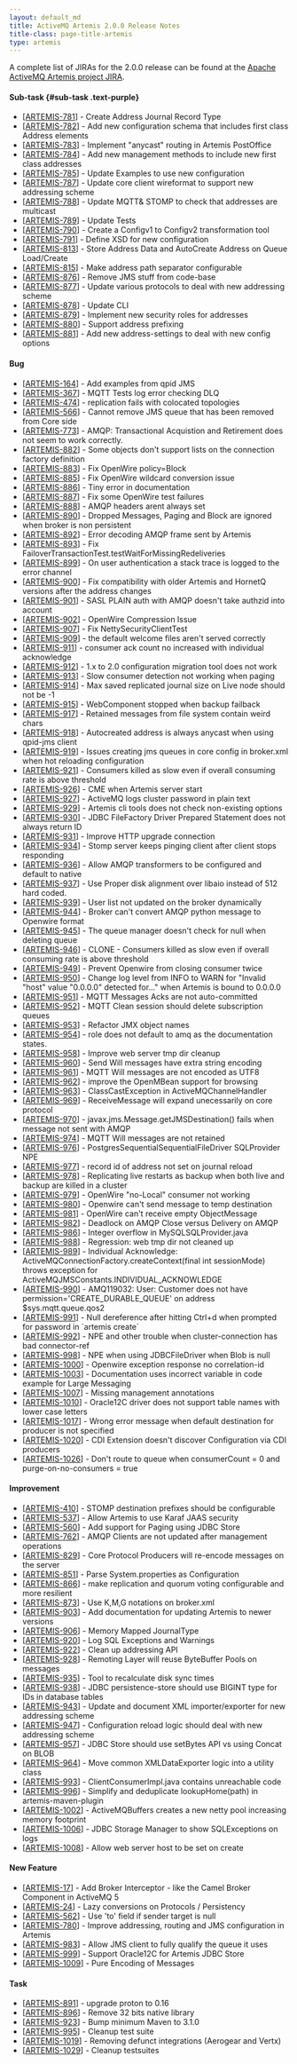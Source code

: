 ```yaml
--- 
layout: default_md
title: ActiveMQ Artemis 2.0.0 Release Notes
title-class: page-title-artemis
type: artemis
---
```


A complete list of JIRAs for the 2.0.0 release can be found at the [Apache ActiveMQ Artemis project JIRA](https://issues.apache.org/jira/secure/ReleaseNote.jspa?version=12338813&projectId=12315920).

#### Sub-task {#sub-task .text-purple}

* \[[ARTEMIS-781](https://issues.apache.org/jira/browse/ARTEMIS-781)\] - Create Address Journal Record Type
* \[[ARTEMIS-782](https://issues.apache.org/jira/browse/ARTEMIS-782)\] - Add new configuration schema that includes first class Address elements
* \[[ARTEMIS-783](https://issues.apache.org/jira/browse/ARTEMIS-783)\] - Implement "anycast" routing in Artemis PostOffice
* \[[ARTEMIS-784](https://issues.apache.org/jira/browse/ARTEMIS-784)\] - Add new management methods to include new first class addresses
* \[[ARTEMIS-785](https://issues.apache.org/jira/browse/ARTEMIS-785)\] - Update Examples to use new configuration
* \[[ARTEMIS-787](https://issues.apache.org/jira/browse/ARTEMIS-787)\] - Update core client wireformat to support new addressing scheme
* \[[ARTEMIS-788](https://issues.apache.org/jira/browse/ARTEMIS-788)\] - Update MQTT& STOMP to check that addresses are multicast
* \[[ARTEMIS-789](https://issues.apache.org/jira/browse/ARTEMIS-789)\] - Update Tests
* \[[ARTEMIS-790](https://issues.apache.org/jira/browse/ARTEMIS-790)\] - Create a Configv1 to Configv2 transformation tool
* \[[ARTEMIS-791](https://issues.apache.org/jira/browse/ARTEMIS-791)\] - Define XSD for new configuration
* \[[ARTEMIS-813](https://issues.apache.org/jira/browse/ARTEMIS-813)\] - Store Address Data and AutoCreate Address on Queue Load/Create
* \[[ARTEMIS-815](https://issues.apache.org/jira/browse/ARTEMIS-815)\] - Make address path separator configurable
* \[[ARTEMIS-876](https://issues.apache.org/jira/browse/ARTEMIS-876)\] - Remove JMS stuff from code-base
* \[[ARTEMIS-877](https://issues.apache.org/jira/browse/ARTEMIS-877)\] - Update various protocols to deal with new addressing scheme
* \[[ARTEMIS-878](https://issues.apache.org/jira/browse/ARTEMIS-878)\] - Update CLI
* \[[ARTEMIS-879](https://issues.apache.org/jira/browse/ARTEMIS-879)\] - Implement new security roles for addresses
* \[[ARTEMIS-880](https://issues.apache.org/jira/browse/ARTEMIS-880)\] - Support address prefixing
* \[[ARTEMIS-881](https://issues.apache.org/jira/browse/ARTEMIS-881)\] - Add new address-settings to deal with new config options

#### Bug

* \[[ARTEMIS-164](https://issues.apache.org/jira/browse/ARTEMIS-164)\] - Add examples from qpid JMS
* \[[ARTEMIS-367](https://issues.apache.org/jira/browse/ARTEMIS-367)\] - MQTT Tests log error checking DLQ
* \[[ARTEMIS-474](https://issues.apache.org/jira/browse/ARTEMIS-474)\] - replication fails with colocated topologies
* \[[ARTEMIS-566](https://issues.apache.org/jira/browse/ARTEMIS-566)\] - Cannot remove JMS queue that has been removed from Core side
* \[[ARTEMIS-773](https://issues.apache.org/jira/browse/ARTEMIS-773)\] - AMQP: Transactional Acquistion and Retirement does not seem to work correctly.
* \[[ARTEMIS-882](https://issues.apache.org/jira/browse/ARTEMIS-882)\] - Some objects don't support lists on the connection factory definition
* \[[ARTEMIS-883](https://issues.apache.org/jira/browse/ARTEMIS-883)\] - Fix OpenWire policy=Block
* \[[ARTEMIS-885](https://issues.apache.org/jira/browse/ARTEMIS-885)\] - Fix OpenWire wildcard conversion issue
* \[[ARTEMIS-886](https://issues.apache.org/jira/browse/ARTEMIS-886)\] - Tiny error in documentation
* \[[ARTEMIS-887](https://issues.apache.org/jira/browse/ARTEMIS-887)\] - Fix some OpenWire test failures
* \[[ARTEMIS-888](https://issues.apache.org/jira/browse/ARTEMIS-888)\] - AMQP headers arent always set
* \[[ARTEMIS-890](https://issues.apache.org/jira/browse/ARTEMIS-890)\] - Dropped Messages, Paging and Block are ignored when broker is non persistent
* \[[ARTEMIS-892](https://issues.apache.org/jira/browse/ARTEMIS-892)\] - Error decoding AMQP frame sent by Artemis
* \[[ARTEMIS-893](https://issues.apache.org/jira/browse/ARTEMIS-893)\] - Fix FailoverTransactionTest.testWaitForMissingRedeliveries
* \[[ARTEMIS-899](https://issues.apache.org/jira/browse/ARTEMIS-899)\] - On user authentication a stack trace is logged to the error channel
* \[[ARTEMIS-900](https://issues.apache.org/jira/browse/ARTEMIS-900)\] - Fix compatibility with older Artemis and HornetQ versions after the address changes
* \[[ARTEMIS-901](https://issues.apache.org/jira/browse/ARTEMIS-901)\] - SASL PLAIN auth with AMQP doesn't take authzid into account
* \[[ARTEMIS-902](https://issues.apache.org/jira/browse/ARTEMIS-902)\] - OpenWire Compression Issue
* \[[ARTEMIS-907](https://issues.apache.org/jira/browse/ARTEMIS-907)\] - Fix NettySecurityClientTest
* \[[ARTEMIS-909](https://issues.apache.org/jira/browse/ARTEMIS-909)\] - the default welcome files aren't served correctly
* \[[ARTEMIS-911](https://issues.apache.org/jira/browse/ARTEMIS-911)\] - consumer ack count no increased with individual acknowledge
* \[[ARTEMIS-912](https://issues.apache.org/jira/browse/ARTEMIS-912)\] - 1.x to 2.0 configuration migration tool does not work
* \[[ARTEMIS-913](https://issues.apache.org/jira/browse/ARTEMIS-913)\] - Slow consumer detection not working when paging
* \[[ARTEMIS-914](https://issues.apache.org/jira/browse/ARTEMIS-914)\] - Max saved replicated journal size on Live node should not be -1
* \[[ARTEMIS-915](https://issues.apache.org/jira/browse/ARTEMIS-915)\] - WebComponent stopped when backup failback
* \[[ARTEMIS-917](https://issues.apache.org/jira/browse/ARTEMIS-917)\] - Retained messages from file system contain weird chars
* \[[ARTEMIS-918](https://issues.apache.org/jira/browse/ARTEMIS-918)\] - Autocreated address is always anycast when using qpid-jms client
* \[[ARTEMIS-919](https://issues.apache.org/jira/browse/ARTEMIS-919)\] - Issues creating jms queues in core config in broker.xml when hot reloading configuration
* \[[ARTEMIS-921](https://issues.apache.org/jira/browse/ARTEMIS-921)\] - Consumers killed as slow even if overall consuming rate is above threshold
* \[[ARTEMIS-926](https://issues.apache.org/jira/browse/ARTEMIS-926)\] - CME when Artemis server start
* \[[ARTEMIS-927](https://issues.apache.org/jira/browse/ARTEMIS-927)\] - ActiveMQ logs cluster password in plain text
* \[[ARTEMIS-929](https://issues.apache.org/jira/browse/ARTEMIS-929)\] - Artemis cli tools does not check non-existing options
* \[[ARTEMIS-930](https://issues.apache.org/jira/browse/ARTEMIS-930)\] - JDBC FileFactory Driver Prepared Statement does not always return ID
* \[[ARTEMIS-931](https://issues.apache.org/jira/browse/ARTEMIS-931)\] - Improve HTTP upgrade connection
* \[[ARTEMIS-934](https://issues.apache.org/jira/browse/ARTEMIS-934)\] - Stomp server keeps pinging client after client stops responding
* \[[ARTEMIS-936](https://issues.apache.org/jira/browse/ARTEMIS-936)\] - Allow AMQP transformers to be configured and default to native
* \[[ARTEMIS-937](https://issues.apache.org/jira/browse/ARTEMIS-937)\] - Use Proper disk alignment over libaio instead of 512 hard coded.
* \[[ARTEMIS-939](https://issues.apache.org/jira/browse/ARTEMIS-939)\] - User list not updated on the broker dynamically
* \[[ARTEMIS-944](https://issues.apache.org/jira/browse/ARTEMIS-944)\] - Broker can't convert AMQP python message to Openwire format
* \[[ARTEMIS-945](https://issues.apache.org/jira/browse/ARTEMIS-945)\] - The queue manager doesn't check for null when deleting queue
* \[[ARTEMIS-946](https://issues.apache.org/jira/browse/ARTEMIS-946)\] - CLONE - Consumers killed as slow even if overall consuming rate is above threshold
* \[[ARTEMIS-949](https://issues.apache.org/jira/browse/ARTEMIS-949)\] - Prevent Openwire from closing consumer twice
* \[[ARTEMIS-950](https://issues.apache.org/jira/browse/ARTEMIS-950)\] - Change log level from INFO to WARN for "Invalid "host" value "0.0.0.0" detected for..." when Artemis is bound to 0.0.0.0
* \[[ARTEMIS-951](https://issues.apache.org/jira/browse/ARTEMIS-951)\] - MQTT Messages Acks are not auto-committed
* \[[ARTEMIS-952](https://issues.apache.org/jira/browse/ARTEMIS-952)\] - MQTT Clean session should delete subscription queues
* \[[ARTEMIS-953](https://issues.apache.org/jira/browse/ARTEMIS-953)\] - Refactor JMX object names
* \[[ARTEMIS-954](https://issues.apache.org/jira/browse/ARTEMIS-954)\] - role does not default to amq as the documentation states.
* \[[ARTEMIS-958](https://issues.apache.org/jira/browse/ARTEMIS-958)\] - Improve web server tmp dir cleanup
* \[[ARTEMIS-960](https://issues.apache.org/jira/browse/ARTEMIS-960)\] - Send Will messages have extra string encoding
* \[[ARTEMIS-961](https://issues.apache.org/jira/browse/ARTEMIS-961)\] - MQTT Will messages are not encoded as UTF8
* \[[ARTEMIS-962](https://issues.apache.org/jira/browse/ARTEMIS-962)\] - improve the OpenMBean support for browsing
* \[[ARTEMIS-963](https://issues.apache.org/jira/browse/ARTEMIS-963)\] - ClassCastException in ActiveMQChannelHandler
* \[[ARTEMIS-969](https://issues.apache.org/jira/browse/ARTEMIS-969)\] - ReceiveMessage will expand unecessarily on core protocol
* \[[ARTEMIS-970](https://issues.apache.org/jira/browse/ARTEMIS-970)\] - javax.jms.Message.getJMSDestination() fails when message not sent with AMQP
* \[[ARTEMIS-974](https://issues.apache.org/jira/browse/ARTEMIS-974)\] - MQTT Will messages are not retained
* \[[ARTEMIS-976](https://issues.apache.org/jira/browse/ARTEMIS-976)\] - PostgresSequentialSequentialFileDriver SQLProvider NPE
* \[[ARTEMIS-977](https://issues.apache.org/jira/browse/ARTEMIS-977)\] - record id of address not set on journal reload
* \[[ARTEMIS-978](https://issues.apache.org/jira/browse/ARTEMIS-978)\] - Replicating live restarts as backup when both live and backup are killed in a cluster
* \[[ARTEMIS-979](https://issues.apache.org/jira/browse/ARTEMIS-979)\] - OpenWire "no-Local" consumer not working
* \[[ARTEMIS-980](https://issues.apache.org/jira/browse/ARTEMIS-980)\] - Openwire can't send message to temp destination
* \[[ARTEMIS-981](https://issues.apache.org/jira/browse/ARTEMIS-981)\] - OpenWire can't receive empty ObjectMessage
* \[[ARTEMIS-982](https://issues.apache.org/jira/browse/ARTEMIS-982)\] - Deadlock on AMQP Close versus Delivery on AMQP
* \[[ARTEMIS-986](https://issues.apache.org/jira/browse/ARTEMIS-986)\] - Integer overflow in MySQLSQLProvider.java
* \[[ARTEMIS-988](https://issues.apache.org/jira/browse/ARTEMIS-988)\] - Regression: web tmp dir not cleaned up
* \[[ARTEMIS-989](https://issues.apache.org/jira/browse/ARTEMIS-989)\] - Individual Acknowledge: ActiveMQConnectionFactory.createContext(final int sessionMode) throws exception for ActiveMQJMSConstants.INDIVIDUAL\_ACKNOWLEDGE
* \[[ARTEMIS-990](https://issues.apache.org/jira/browse/ARTEMIS-990)\] - AMQ119032: User: Customer does not have permission='CREATE\_DURABLE\_QUEUE' on address \$sys.mqtt.queue.qos2
* \[[ARTEMIS-991](https://issues.apache.org/jira/browse/ARTEMIS-991)\] - Null dereference after hitting Ctrl+d when prompted for password in \`artemis create\`
* \[[ARTEMIS-992](https://issues.apache.org/jira/browse/ARTEMIS-992)\] - NPE and other trouble when cluster-connection has bad connector-ref
* \[[ARTEMIS-998](https://issues.apache.org/jira/browse/ARTEMIS-998)\] - NPE when using JDBCFileDriver when Blob is null
* \[[ARTEMIS-1000](https://issues.apache.org/jira/browse/ARTEMIS-1000)\] - Openwire exception response no correlation-id
* \[[ARTEMIS-1003](https://issues.apache.org/jira/browse/ARTEMIS-1003)\] - Documentation uses incorrect variable in code example for Large Messaging
* \[[ARTEMIS-1007](https://issues.apache.org/jira/browse/ARTEMIS-1007)\] - Missing management annotations
* \[[ARTEMIS-1010](https://issues.apache.org/jira/browse/ARTEMIS-1010)\] - Oracle12C driver does not support table names with lower case letters
* \[[ARTEMIS-1017](https://issues.apache.org/jira/browse/ARTEMIS-1017)\] - Wrong error message when default destination for producer is not specified
* \[[ARTEMIS-1020](https://issues.apache.org/jira/browse/ARTEMIS-1020)\] - CDI Extension doesn't discover Configuration via CDI producers
* \[[ARTEMIS-1026](https://issues.apache.org/jira/browse/ARTEMIS-1026)\] - Don't route to queue when consumerCount = 0 and purge-on-no-consumers = true

#### Improvement

* \[[ARTEMIS-410](https://issues.apache.org/jira/browse/ARTEMIS-410)\] - STOMP destination prefixes should be configurable
* \[[ARTEMIS-537](https://issues.apache.org/jira/browse/ARTEMIS-537)\] - Allow Artemis to use Karaf JAAS security
* \[[ARTEMIS-560](https://issues.apache.org/jira/browse/ARTEMIS-560)\] - Add support for Paging using JDBC Store
* \[[ARTEMIS-762](https://issues.apache.org/jira/browse/ARTEMIS-762)\] - AMQP Clients are not updated after management operations
* \[[ARTEMIS-829](https://issues.apache.org/jira/browse/ARTEMIS-829)\] - Core Protocol Producers will re-encode messages on the server
* \[[ARTEMIS-851](https://issues.apache.org/jira/browse/ARTEMIS-851)\] - Parse System.properties as Configuration
* \[[ARTEMIS-866](https://issues.apache.org/jira/browse/ARTEMIS-866)\] - make replication and quorum voting configurable and more resilient
* \[[ARTEMIS-873](https://issues.apache.org/jira/browse/ARTEMIS-873)\] - Use K,M,G notations on broker.xml
* \[[ARTEMIS-903](https://issues.apache.org/jira/browse/ARTEMIS-903)\] - Add documentation for updating Artemis to newer versions
* \[[ARTEMIS-906](https://issues.apache.org/jira/browse/ARTEMIS-906)\] - Memory Mapped JournalType
* \[[ARTEMIS-920](https://issues.apache.org/jira/browse/ARTEMIS-920)\] - Log SQL Exceptions and Warnings
* \[[ARTEMIS-922](https://issues.apache.org/jira/browse/ARTEMIS-922)\] - Clean up addressing API
* \[[ARTEMIS-928](https://issues.apache.org/jira/browse/ARTEMIS-928)\] - Remoting Layer will reuse ByteBuffer Pools on messages
* \[[ARTEMIS-935](https://issues.apache.org/jira/browse/ARTEMIS-935)\] - Tool to recalculate disk sync times
* \[[ARTEMIS-938](https://issues.apache.org/jira/browse/ARTEMIS-938)\] - JDBC persistence-store should use BIGINT type for IDs in database tables
* \[[ARTEMIS-943](https://issues.apache.org/jira/browse/ARTEMIS-943)\] - Update and document XML importer/exporter for new addressing scheme
* \[[ARTEMIS-947](https://issues.apache.org/jira/browse/ARTEMIS-947)\] - Configuration reload logic should deal with new addressing scheme
* \[[ARTEMIS-957](https://issues.apache.org/jira/browse/ARTEMIS-957)\] - JDBC Store should use setBytes API vs using Concat on BLOB
* \[[ARTEMIS-964](https://issues.apache.org/jira/browse/ARTEMIS-964)\] - Move common XMLDataExporter logic into a utility class
* \[[ARTEMIS-993](https://issues.apache.org/jira/browse/ARTEMIS-993)\] - ClientConsumerImpl.java contains unreachable code
* \[[ARTEMIS-996](https://issues.apache.org/jira/browse/ARTEMIS-996)\] - Simplify and deduplicate lookupHome(path) in artemis-maven-plugin
* \[[ARTEMIS-1002](https://issues.apache.org/jira/browse/ARTEMIS-1002)\] - ActiveMQBuffers creates a new netty pool increasing memory footprint
* \[[ARTEMIS-1006](https://issues.apache.org/jira/browse/ARTEMIS-1006)\] - JDBC Storage Manager to show SQLExceptions on logs
* \[[ARTEMIS-1008](https://issues.apache.org/jira/browse/ARTEMIS-1008)\] - Allow web server host to be set on create

#### New Feature

* \[[ARTEMIS-17](https://issues.apache.org/jira/browse/ARTEMIS-17)\] - Add Broker Interceptor - like the Camel Broker Component in ActiveMQ 5
* \[[ARTEMIS-24](https://issues.apache.org/jira/browse/ARTEMIS-24)\] - Lazy conversions on Protocols / Persistency
* \[[ARTEMIS-562](https://issues.apache.org/jira/browse/ARTEMIS-562)\] - Use 'to' field if sender target is null
* \[[ARTEMIS-780](https://issues.apache.org/jira/browse/ARTEMIS-780)\] - Improve addressing, routing and JMS configuration in Artemis
* \[[ARTEMIS-983](https://issues.apache.org/jira/browse/ARTEMIS-983)\] - Allow JMS client to fully qualify the queue it uses
* \[[ARTEMIS-999](https://issues.apache.org/jira/browse/ARTEMIS-999)\] - Support Oracle12C for Artemis JDBC Store
* \[[ARTEMIS-1009](https://issues.apache.org/jira/browse/ARTEMIS-1009)\] - Pure Encoding of Messages

#### Task

* \[[ARTEMIS-891](https://issues.apache.org/jira/browse/ARTEMIS-891)\] - upgrade proton to 0.16
* \[[ARTEMIS-896](https://issues.apache.org/jira/browse/ARTEMIS-896)\] - Remove 32 bits native library
* \[[ARTEMIS-923](https://issues.apache.org/jira/browse/ARTEMIS-923)\] - Bump minimum Maven to 3.1.0
* \[[ARTEMIS-995](https://issues.apache.org/jira/browse/ARTEMIS-995)\] - Cleanup test suite
* \[[ARTEMIS-1019](https://issues.apache.org/jira/browse/ARTEMIS-1019)\] - Removing defunct integrations (Aerogear and Vertx)
* \[[ARTEMIS-1029](https://issues.apache.org/jira/browse/ARTEMIS-1029)\] - Cleanup testsuites
